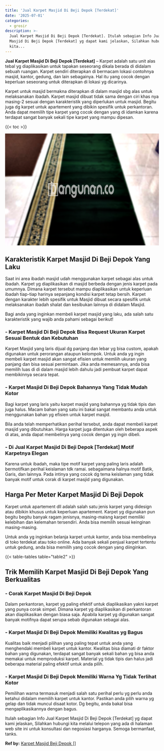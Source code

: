 ```yaml
---
title: 'Jual Karpet Masjid Di Beji Depok [Terdekat]'
date: '2025-07-01'
categories:
  - grosir
description: >-
  Jual Karpet Masjid Di Beji Depok [Terdekat]. Itulah sebagian Info Jual Karpet
  Masjid Di Beji Depok [Terdekat] yg dapat kami jelaskan, Silahkan hubungi
  kita...
---
```


**Jual Karpet Masjid Di Beji Depok \[Terdekat\]** – Karpet adalah satu unit alas tebal yg diaplikasikan untuk tapakan seseorang dikala berada di didalam sebuah ruangan. Karpet sendiri diterapkan di bermacam lokasi contohnya masjid, kantor, gedung, dan lain sebagainya. Hal itu yang cocok dengan keperluan seseorang untuk diterapkan di lokasi yg dicarinya.

Karpet untuk masjid bermakna diterapkan di dalam masjid sbg alas untuk melaksanakan ibadah. Karpet masjid dibuat tidak sama dengan ciri khas nya masing-2 sesuai dengan karakteristik yang diperlukan untuk masjid. Begitu juga dg karpet untuk apartement yang dibikin spesifik untuk perkantoran. Anda dapat memilih tipe karpet yang cocok dengan yang di idamkan karena terdapat sangat banyak sekali tipe karpet yang mampu dipesan.

{{< toc >}}

![Jual Karpet Masjid Di Beji Depok [Terdekat]](/images/grosir-karpet-murah-51.png)

## Karakteristik Karpet Masjid Di Beji Depok Yang Laku

Saat ini area ibadah masjid udah menggunakan karpet sebagai alas untuk ibadah. Karpet yg diaplikasikan di masjid berbeda dengan jenis karpet pada umumnya. Dimana karpet tersebut mampu diaplikasikan untuk keperluan ibadah tiap-tiap harinya sepanjang kondisi karpet tetap bersih. Karpet dengan karakter lebih spesifik untuk Masjid dibuat secara spesifik untuk melaksanakan ibadah shalat dan kesibukan lainnya di didalam Masjid.

Bagi anda yang inginkan membeli karpet masjid yang laku, ada salah satu karakteristik yang wajib anda pahami sebagai berikut!

### \- Karpet Masjid Di Beji Depok Bisa Request Ukuran Karpet Sesuai Bentuk dan Kebutuhan

Karpet Masjid yang laris dijual dg panjang dan lebar yg bisa custom, apakah digunakan untuk perorangan ataupun kelompok. Untuk anda yg ingin membeli karpet masjid akan sangat efisien untuk memliih ukuran yang panjang dan bisa sesuai permintaan. Jika anda memesannya, anda bisa memilih luas di di dalam masjid lebih dahulu jadi pembuat karpet dapat membikinnya secara tepat.

### \- Karpet Masjid Di Beji Depok Bahannya Yang Tidak Mudah Kotor

Bagi karpet yang laris yaitu karpet masjid yang bahannya yg tidak tipis dan juga halus. Macam bahan yang satu ini bakal sangat membantu anda untuk menggunakan bahan yg efisien untuk karpet masjid.

Bila anda telah memperhatikan perihal tersebut, anda dapat membeli karpet masjid yang dibutuhkan. Harga karpet juga ditentukan oleh beberapa aspek di atas, anda dapat membelinya yang cocok dengan yg ingin dibeli.

### \- Di Jual Karpet Masjid Di Beji Depok \[Terdekat\] Motif Karpetnya Elegan

Karena untuk ibadah, maka tipe motif karpet yang paling laris adalah bermotifkan perihal keislaman tdk ramai. sebagaimana halnya motif Batik, Garis, dan lainnya. Pada intinya yang cocok dg tema keislaman yang tidak banyak motif untuk corak di karpet masjid yang digunakan.

## Harga Per Meter Karpet Masjid Di Beji Depok

Karpet untuk apartement dll adalah salah satu jenis karpet yang didesign atau dibikin khusus untuk keperluan apartement. Karpet yg digunakan pun begitu begitu banyak ragam jenisnya, masing-maisng karpet memiliki kelebihan dan kelemahan tersendiri. Anda bisa memilih sesuai keinginan masing-masing.

Untuk anda yg inginkan belanja karpet untuk kantor, anda bisa membelinya di toko terdekat atau toko online. Ada banyak sekali penjual karpet tertentu untuk gedung, anda bisa memilih yang cocok dengan yang diinginkan.

{{< table-tables table="table2" >}}

## Trik Memilih Karpet Masjid Di Beji Depok Yang Berkualitas

### \- Corak Karpet Masjid Di Beji Depok

Dalam perkantoran, karpet yg paling efektif untuk diaplikasikan yakni karpet yang punya corak simpel. Dimana karpet yg diaplikasikan di perkantoran akan diaplikasikan dengan biasa saja. Apabila karpet yg digunakan sangat banyak motifnya dapat serupa sebab digunakan sebagai alas.

### \- Karpet Masjid Di Beji Depok Memiliki Kwalitas yg Bagus

Kualitas baik menjadi pilihan yang paling tepat untuk anda yang menghendaki membeli karpet untuk kantor. Kwalitas bisa diamati dr faktor bahan yang digunakan, terdapat sangat banyak sekali bahan yg bisa anda memakai untuk memproduksi karpet. Material yg tidak tipis dan halus jadi beberapa material paling efektif untuk anda pilih.

### \- Karpet Masjid Di Beji Depok Memiliki Warna Yg Tidak Terlihat Kotor

Pemilihan warna termasuk menjadi salah satu perihal perlu yg perlu anda ketahui didalam memilih karpet untuk kantor. Pastikan anda pilih warna yg gelap dan tidak muncul disaat kotor. Dg begitu, anda bakal bisa mengaplikasikannya dengan bagus.

Itulah sebagian Info Jual Karpet Masjid Di Beji Depok \[Terdekat\] yg dapat kami jelaskan, Silahkan hubungi kita melalui telepon yang ada di halaman web site ini untuk konsultasi dan negosiasi harganya. Semoga bermanfaat, tanks.

**Ref by:**  [Karpet Masjid Beji Depok []](https://id.wikipedia.org/wiki/Karpet)
